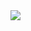 <img src="https://github-readme-stats.vercel.app/api/top-langs/?username=namper&theme=tokyonight"/>
